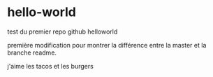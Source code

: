 # hello-world
test du premier repo github helloworld

première modification pour montrer la différence entre la master et la branche readme.

j'aime les tacos et les burgers
